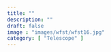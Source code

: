 ```yaml
---
title: ""
description: ""
draft: false
image : "images/wfst/wfst16.jpg"
category: [ "Telescope" ]
---
```

